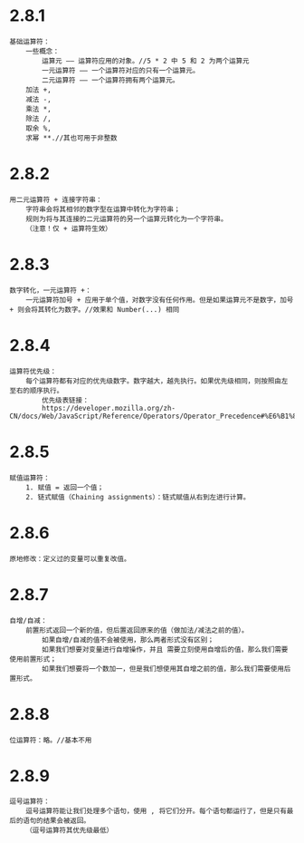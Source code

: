 # 2.8.1
    基础运算符：
        一些概念：
            运算元 —— 运算符应用的对象。//5 * 2 中 5 和 2 为两个运算元
            一元运算符 —— 一个运算符对应的只有一个运算元。
            二元运算符 —— 一个运算符拥有两个运算元。
        加法 +,
        减法 -,
        乘法 *,
        除法 /,
        取余 %,
        求幂 **.//其也可用于非整数
# 2.8.2
    用二元运算符 + 连接字符串：
        字符串会将其相邻的数字型在运算中转化为字符串；
        规则为将与其连接的二元运算符的另一个运算元转化为一个字符串。
        （注意！仅 + 运算符生效）
# 2.8.3
    数字转化，一元运算符 +：
        一元运算符加号 + 应用于单个值，对数字没有任何作用。但是如果运算元不是数字，加号 + 则会将其转化为数字。//效果和 Number(...) 相同
# 2.8.4
    运算符优先级：
        每个运算符都有对应的优先级数字。数字越大，越先执行。如果优先级相同，则按照由左至右的顺序执行。
            优先级表链接：
            https://developer.mozilla.org/zh-CN/docs/Web/JavaScript/Reference/Operators/Operator_Precedence#%E6%B1%87%E6%80%BB%E8%A1%A8
# 2.8.5
    赋值运算符：
        1. 赋值 = 返回一个值；
        2. 链式赋值（Chaining assignments）：链式赋值从右到左进行计算。
# 2.8.6
    原地修改：定义过的变量可以重复改值。
# 2.8.7
    自增/自减：
        前置形式返回一个新的值，但后置返回原来的值（做加法/减法之前的值）。
            如果自增/自减的值不会被使用，那么两者形式没有区别；
            如果我们想要对变量进行自增操作，并且 需要立刻使用自增后的值，那么我们需要使用前置形式；
            如果我们想要将一个数加一，但是我们想使用其自增之前的值，那么我们需要使用后置形式。
# 2.8.8
    位运算符：略。//基本不用
# 2.8.9
    逗号运算符：
        逗号运算符能让我们处理多个语句，使用 , 将它们分开。每个语句都运行了，但是只有最后的语句的结果会被返回。
        （逗号运算符其优先级最低）
